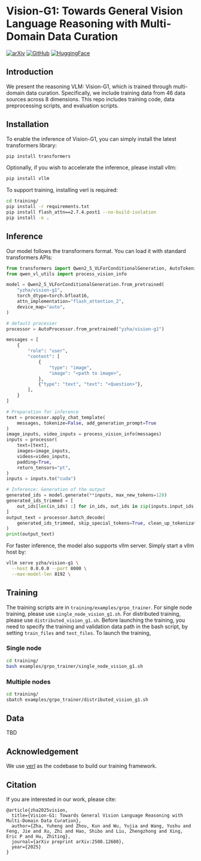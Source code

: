 # Vision-G1: Towards General Vision Language Reasoning with Multi-Domain Data Curation
[![arXiv](https://img.shields.io/badge/arXiv-2508.12680-b31b1b?logo=arxiv&logoColor=white)](https://arxiv.org/abs/2508.12680)
[![GitHub](https://img.shields.io/badge/GitHub-Repo-181717?logo=github&logoColor=white)](https://github.com/yuh-zha/Vision-G1)
[![HuggingFace](https://img.shields.io/badge/HuggingFace-Model-FFD21E?logo=huggingface&logoColor=black)](https://huggingface.co/yzha/vision-g1)
## Introduction
We present the reasoning VLM: Vision-G1, which is trained through multi-domain data curation. Specifically, we include training data from 46 data sources across 8 dimensions. This repo includes training code, data preprocessing scripts, and evaluation scripts.
## Installation
To enable the inference of Vision-G1, you can simply install the latest transformers library:
```bash
pip install transformers
```
Optionally, if you wish to accelerate the inference, please install vllm:
```bash
pip install vllm
```
To support training, installing verl is required:
```bash
cd training/
pip install -r requirements.txt
pip install flash_attn==2.7.4.post1 --no-build-isolation
pip install -e .
```
## Inference
Our model follows the transformers format. You can load it with standard transformers APIs:
```python
from transformers import Qwen2_5_VLForConditionalGeneration, AutoTokenizer, AutoProcessor
from qwen_vl_utils import process_vision_info

model = Qwen2_5_VLForConditionalGeneration.from_pretrained(
    "yzha/vision-g1",
    torch_dtype=torch.bfloat16,
    attn_implementation="flash_attention_2",
    device_map="auto",
)

# default processer
processor = AutoProcessor.from_pretrained("yzha/vision-g1")

messages = [
    {
        "role": "user",
        "content": [
            {
                "type": "image",
                "image": "<path to image>",
            },
            {"type": "text", "text": "<Question>"},
        ],
    }
]

# Preparation for inference
text = processor.apply_chat_template(
    messages, tokenize=False, add_generation_prompt=True
)
image_inputs, video_inputs = process_vision_info(messages)
inputs = processor(
    text=[text],
    images=image_inputs,
    videos=video_inputs,
    padding=True,
    return_tensors="pt",
)
inputs = inputs.to("cuda")

# Inference: Generation of the output
generated_ids = model.generate(**inputs, max_new_tokens=128)
generated_ids_trimmed = [
    out_ids[len(in_ids) :] for in_ids, out_ids in zip(inputs.input_ids, generated_ids)
]
output_text = processor.batch_decode(
    generated_ids_trimmed, skip_special_tokens=True, clean_up_tokenization_spaces=False
)
print(output_text)

```
For faster inference, the model also supports vllm server. Simply start a vllm host by:
```bash
vllm serve yzha/vision-g1 \
  --host 0.0.0.0 --port 8000 \
  --max-model-len 8192 \
```
## Training
The training scripts are in `training/examples/grpo_trainer`. For single node training, please use `single_node_vision_g1.sh`. For distributed training, please use `distributed_vision_g1.sh`. Before launching the training, you need to specify the training and validation data path in the bash script, by setting `train_files` and `test_files`. To launch the training, 
### Single node
```bash
cd training/
bash examples/grpo_trainer/single_node_vision_g1.sh
```
### Multiple nodes
```bash
cd training/
sbatch examples/grpo_trainer/distributed_vision_g1.sh
```
## Data
TBD
## Acknowledgement
We use [verl](https://github.com/volcengine/verl) as the codebase to build our training framework.
## Citation
If you are interested in our work, please cite:
```
@article{zha2025vision,
  title={Vision-G1: Towards General Vision Language Reasoning with Multi-Domain Data Curation},
  author={Zha, Yuheng and Zhou, Kun and Wu, Yujia and Wang, Yushu and Feng, Jie and Xu, Zhi and Hao, Shibo and Liu, Zhengzhong and Xing, Eric P and Hu, Zhiting},
  journal={arXiv preprint arXiv:2508.12680},
  year={2025}
}
```
